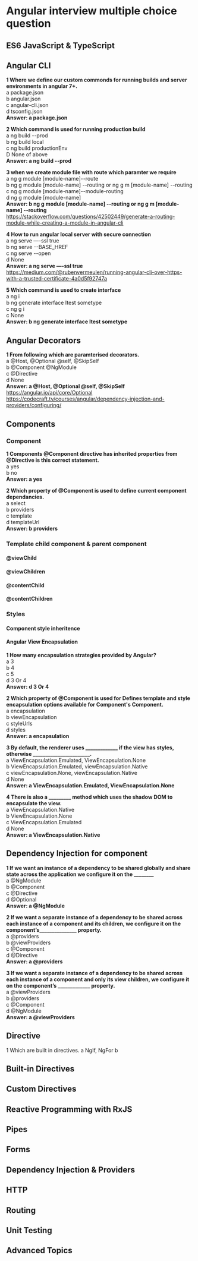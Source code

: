 # Angular interview multiple choice question

## ES6 JavaScript & TypeScript

## Angular CLI
**1	Where we define our custom commonds for running builds and server environments in angular 7+.**   
	a package.json  
	b angular.json  
	c angular-cli.json   
	d tsconfig.json  
**Answer:	a package.json**  

**2	Which command is used for running production build**  
	a ng build --prod  
	b ng build local  
	c ng build productionEnv  
	D None of above  
**Answer:	a ng build --prod**  

**3	when we create module file with route which paramter we require**  
	a ng g module [module-name]--route  
	b ng g module [module-name] --routing or ng g m [module-name] --routing    
	c ng g module [module-name]--module-routing  
	d ng g module [module-name]  
**Answer: b ng g module [module-name] --routing or ng g m [module-name] --routing**   
https://stackoverflow.com/questions/42502449/generate-a-routing-module-while-creating-a-module-in-angular-cli  

**4	How to run angular local server with secure connection**   
	a ng serve —-ssl true  
	b ng serve --BASE_HREF  
	c ng serve --open  
	d None  
**Answer:	a ng serve —-ssl true**  
https://medium.com/@rubenvermeulen/running-angular-cli-over-https-with-a-trusted-certificate-4a0d5f92747a  

**5	Which command is used to create interface**  
	a ng i  
	b ng generate interface Itest sometype  
	c ng g i   
	c None  
**Answer:	b ng generate interface Itest sometype**  

## Angular Decorators
**1	From following which are paramterised decorators.**  
	a @Host, @Optional @self, @SkipSelf  
	b @Component @NgModule  
	c @Directive  
	d None  
**Answer:	a @Host, @Optional @self, @SkipSelf**  
https://angular.io/api/core/Optional  
https://codecraft.tv/courses/angular/dependency-injection-and-providers/configuring/  

## Components
### Component
**1	Components @Component directive has inherited properties from @Directive is this correct statement.**  
	a yes  
	b no  
**Answer: a yes**  

**2	Which property of @Component is used to define current component dependancies.**  
	a select   
	b providers  
	c template  
	d templateUrl  
**Answer: b providers**  

### Template child component & parent component
#### @viewChild
#### @viewChildren
#### @contentChild
#### @contentChildren

### Styles
#### Component style inheritence

#### Angular View Encapsulation
**1	How many encapsulation strategies provided by Angular?**  
	a 3  
	b 4  
	c 5  
	d 3 Or 4  
**Answer:	d 3 Or 4**  

**2	Which property of @Component is used for Defines template and style encapsulation options available for Component's Component.**  
	a encapsulation  
	b viewEncapsulation  
	c styleUrls  
	d styles  
**Answer:	a encapsulation**  

**3	By default, the renderer uses _____________ if the view has styles, otherwise _______________________.**    
a ViewEncapsulation.Emulated, ViewEncapsulation.None  
b ViewEncapsulation.Emulated, viewEncapsulation.Native  
c viewEncapsulation.None, viewEncapsulation.Native  
d None  
**Answer:	a ViewEncapsulation.Emulated, ViewEncapsulation.None**  

**4	There is also a _________ method which uses the shadow DOM to encapsulate the view.**    
a ViewEncapsulation.Native  
b ViewEncapsulation.None  
c ViewEncapsulation.Emulated  
d None  
**Answer:	a ViewEncapsulation.Native**  


## Dependency Injection for component	
**1	If we want an instance of a dependency to be shared globally and share state across the application we configure it on the ________**  
	a @NgModule  
	b @Component  
	c @Directive  
	d @Optional  
**Answer:	a @NgModule**  
	
**2	If we want a separate instance of a dependency to be shared across each instance of a component and its children, we configure it
	on the component’s_______________ property.**  
	a @providers  
	b @viewProviders  
	c @Component  
	d @Directive  
**Answer:	a @providers**  

**3	If we want a separate instance of a dependency to be shared across each instance of a component and only its view children, 
	we configure it on the component’s _____________ property.**  
	a @viewProviders  
	b @providers  
	c @Component  
	d @NgModule  
**Answer:	a @viewProviders**  


## Directive
1	Which are built in directives.
	a NgIf, NgFor
	b 


## Built-in Directives

## Custom Directives

## Reactive Programming with RxJS

## Pipes

## Forms

## Dependency Injection & Providers

## HTTP

## Routing

## Unit Testing

## Advanced Topics

